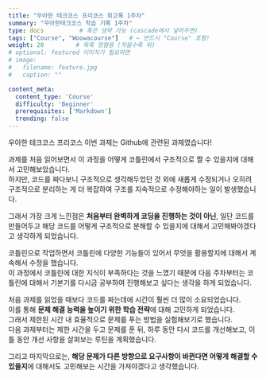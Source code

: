 ```yaml
---
title: "우아한 테크코스 프리코스 회고록 1주차"
summary: "우아한테크코스 학습 기록 1주차"
type: docs          # 혹은 생략 가능 (cascade에서 넣어주면)
tags: ["Course", "Woowacourse"]   # ← 반드시 "Course" 포함!
weight: 20         # 목록 정렬용 (작을수록 위)
# optional: featured 이미지가 필요하면
# image:
#   filename: feature.jpg
#   caption: ""

content_meta:
  content_type: 'Course'
  difficulty: 'Beginner'
  prerequisites: ['Markdown']
  trending: false
---
```


우아한 테크코스 프리코스 이번 과제는 Github에 관련된 과제였습니다!


과제를 처음 읽어보면서 이 과정을 어떻게 코틀린에서 구조적으로 짤 수
있을지에 대해서 고민해보았습니다.\
하지만, 코드를 짜다보니 구조적으로 생각해두었던 것 외에 새롭게
수정되거나 오히려 구조적으로 분리하는 게 더 복잡하여 구조를 지속적으로
수정해야하는 일이 발생했습니다.


그래서 가장 크게 느낀점은 **처음부터 완벽하게 코딩을 진행하는 것이
아닌**, 일단 코드를 만들어두고 해당 코드를 어떻게 구조적으로 분해할 수
있을지에 대해서 고민해봐야겠다고 생각하게 되었습니다.


코틀린으로 작업하면서 코틀린에 다양한 기능들이 있어서 무엇을 활용할지에
대해서 계속해서 수정을 했습니다.\
이 과정에서 코틀린에 대한 지식이 부족하다는 것을 느꼈기 때문에 다음
주차부터는 코틀린에 대해서 기본기를 다시금 공부하여 진행해보고 싶다는
생각을 하게 되었습니다.


처음 과제를 읽었을 때보다 코드를 짜는데에 시간이 훨씬 더 많이
소요되었습니다.\
이를 통해 **문제 해결 능력을 높이기 위한 학습 전략**에 대해 고민하게
되었습니다.\
그래서 제한된 시간 내 효율적으로 문제를 푸는 방법을 실험해보기로
했습니다.\
다음 과제부터는 제한 시간을 두고 문제를 푼 뒤, 하루 동안 다시 코드를
개선해보고, 이틀 동안 개선 사항을 살펴보는 루틴을 계획했습니다.


그리고 마지막으로는, **해당 문제가 다른 방향으로 요구사항이 바뀐다면
어떻게 해결할 수 있을지**에 대해서도 고민해보는 시간을 가져야겠다고
생각했습니다.
